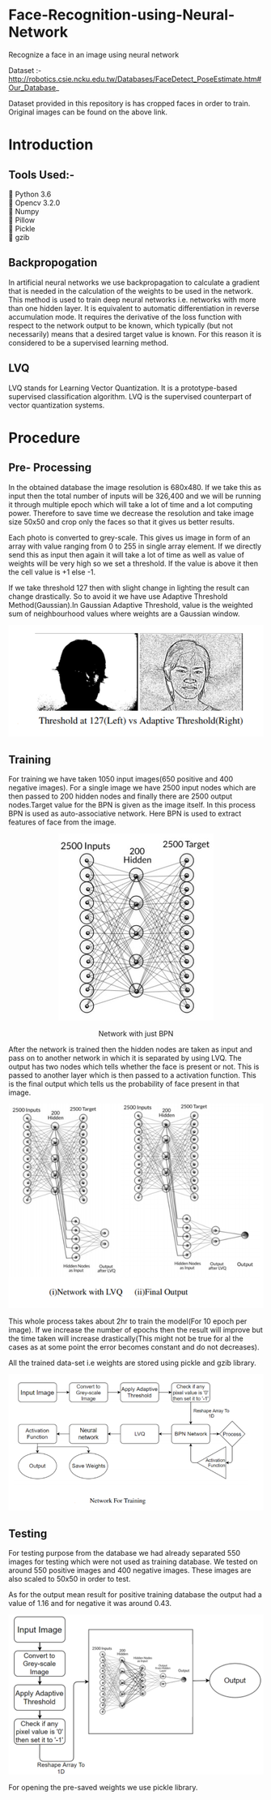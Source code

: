 # Face-Recognition-using-Neural-Network
Recognize a face in an image using neural network

Dataset :- http://robotics.csie.ncku.edu.tw/Databases/FaceDetect_PoseEstimate.htm#Our_Database_

Dataset provided in this repository is has cropped faces in order to train. Original images can be found on the above link.
# Introduction
## Tools Used:-
 Python 3.6 <br/>
 Opencv 3.2.0 <br/>
 Numpy <br/>
 Pillow <br/>
 Pickle <br/>
 gzib <br/>

## Backpropogation
In artificial neural networks we use backpropagation to calculate a gradient that is needed in the calculation of the weights to be used in the network. This method is used to train deep neural networks i.e. networks with more than one hidden layer. It is equivalent to automatic differentiation in reverse accumulation mode. It requires the derivative of the loss function with respect to the network output to be known, which typically (but not necessarily) means that a desired target value is known. For this reason it is considered to be a supervised learning method.

## LVQ
LVQ stands for Learning Vector Quantization. It is a prototype-based supervised classification algorithm. LVQ is the supervised counterpart of vector quantization systems.


# Procedure

## Pre- Processing 
In the obtained database the image resolution is 680x480. If we take this as input then the total number of inputs will be 326,400 and we will be running it through multiple epoch which will take a lot of time and a lot computing power. Therefore to save time we decrease the resolution and take image size 50x50 and crop only the faces so that it gives us better results.

Each photo is converted to grey-scale. This gives us image in form of an array with value ranging from 0 to 255 in single array element. If we directly send this as input then again it will take a lot of time as well as value of weights will be very high so we set a threshold. If the value is above it then the cell value is +1 else -1.

If we take threshold 127 then with slight change in lighting the result can change drastically. So to avoid it we have use Adaptive Threshold Method(Gaussian).In Gaussian Adaptive Threshold, value is the weighted sum of neighbourhood values where weights are a Gaussian window.

<p align="center">
 <img src="images/compare.PNG">
</p>

## Training 
For training we have taken 1050 input images(650 positive and 400 negative images). For a single image we have 2500 input nodes which are then passed to 200 hidden nodes and finally there are 2500 output nodes.Target value for the BPN is given as the image itself. In this process BPN is used as auto-associative network. Here BPN is used to extract features of face from the image.

<p align="center">
  <img src="images/bpn.jpeg"> 
 </p>
<p align="center">
Network with just BPN
 </p>
After the network is trained then the hidden nodes are taken as input and pass on to another network in which it is separated by using LVQ. The output has two nodes which tells whether the face is present or not. This is passed to another layer which is then passed to a activation function. This is the final output which tells us the probability of face present in that image.

<p align="center">
 <img src="images/train.PNG">
</p>

This whole process takes about 2hr to train the model(For 10 epoch per image). If we increase the number of epochs then the result will improve but the time taken will increase drastically(This might not be true for al the cases as at some point the error becomes constant and do not decreases).

All the trained data-set i.e weights are stored using pickle and gzib library.

<p align="center">
 <img src="images/network.PNG">
</p>

## Testing 
For testing purpose from the database we had already separated 550 images for testing which were not used as training database. We tested on around 550 positive images and 400 negative images. These images are also scaled to 50x50 in order to test.

As for the output mean result for positive training database the output had a
value of 1.16 and for negative it was around 0.43.

<p align="center">
 <img src="images/testnetwork.PNG">
</p>

For opening the pre-saved weights we use pickle library.
